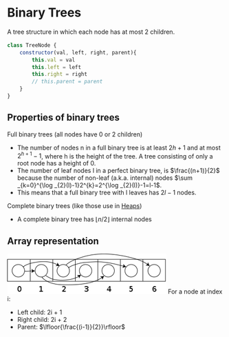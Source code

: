# Binary Trees
A tree structure in which each node has at most 2 children.
```javascript
class TreeNode {
	constructor(val, left, right, parent){
		this.val = val
		this.left = left
		this.right = right
		// this.parent = parent
	}
}
```
## Properties of binary trees
Full binary trees (all nodes have 0 or 2 children)
- The number of nodes n in a full binary tree is at least $2h+1$ and at most $2^{h+1}-1$, where h is the height of the tree. A tree consisting of only a root node has a height of 0.
- The number of leaf nodes l in a perfect binary tree, is $\frac{(n+1)}{2}$ because the number of non-leaf (a.k.a. internal) nodes $\sum _{k=0}^{\log _{2}(l)-1}2^{k}=2^{\log _{2}(l)}-1=l-1$.
- This means that a full binary tree with l leaves has $2l-1$ nodes.

Complete binary trees (like those use in [Heaps](Notes/Heaps.md))
- A complete binary tree  has $\lfloor n/2 \rfloor$ internal nodes

## Array representation
![Pasted image 20220712155952](Pics/Pasted%20image%2020220712155952.png)
For a node at index i:
- Left child: 2i + 1
- Right child: 2i + 2
- Parent: $\lfloor{\frac{(i-1)}{2}}\rfloor$